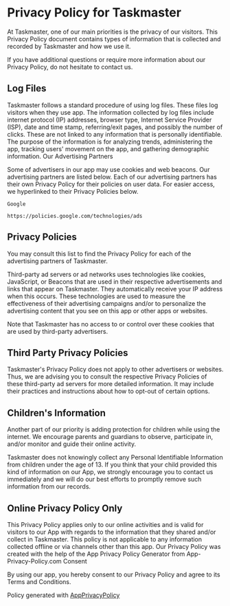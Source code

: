 # Privacy Policy for Taskmaster

At Taskmaster, one of our main priorities is the privacy of our visitors. This Privacy Policy document contains types of information that is collected and recorded by Taskmaster and how we use it.

If you have additional questions or require more information about our Privacy Policy, do not hesitate to contact us.

## Log Files

Taskmaster follows a standard procedure of using log files. These files log visitors when they use app. The information collected by log files include internet protocol (IP) addresses, browser type, Internet Service Provider (ISP), date and time stamp, referring/exit pages, and possibly the number of clicks. These are not linked to any information that is personally identifiable. The purpose of the information is for analyzing trends, administering the app, tracking users' movement on the app, and gathering demographic information.
Our Advertising Partners

Some of advertisers in our app may use cookies and web beacons. Our advertising partners are listed below. Each of our advertising partners has their own Privacy Policy for their policies on user data. For easier access, we hyperlinked to their Privacy Policies below.

    Google

    https://policies.google.com/technologies/ads

## Privacy Policies

You may consult this list to find the Privacy Policy for each of the advertising partners of Taskmaster.

Third-party ad servers or ad networks uses technologies like cookies, JavaScript, or Beacons that are used in their respective advertisements and links that appear on Taskmaster. They automatically receive your IP address when this occurs. These technologies are used to measure the effectiveness of their advertising campaigns and/or to personalize the advertising content that you see on this app or other apps or websites.

Note that Taskmaster has no access to or control over these cookies that are used by third-party advertisers.

## Third Party Privacy Policies

Taskmaster's Privacy Policy does not apply to other advertisers or websites. Thus, we are advising you to consult the respective Privacy Policies of these third-party ad servers for more detailed information. It may include their practices and instructions about how to opt-out of certain options.

## Children's Information

Another part of our priority is adding protection for children while using the internet. We encourage parents and guardians to observe, participate in, and/or monitor and guide their online activity.

Taskmaster does not knowingly collect any Personal Identifiable Information from children under the age of 13. If you think that your child provided this kind of information on our App, we strongly encourage you to contact us immediately and we will do our best efforts to promptly remove such information from our records.

## Online Privacy Policy Only

This Privacy Policy applies only to our online activities and is valid for visitors to our App with regards to the information that they shared and/or collect in Taskmaster. This policy is not applicable to any information collected offline or via channels other than this app. Our Privacy Policy was created with the help of the App Privacy Policy Generator from App-Privacy-Policy.com
Consent

By using our app, you hereby consent to our Privacy Policy and agree to its Terms and Conditions.


Policy generated with [AppPrivacyPolicy](https://www.app-privacy-policy.com)

